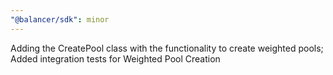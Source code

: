 ```yaml
---
"@balancer/sdk": minor
---
```


Adding the CreatePool class with the functionality to create weighted pools; Added integration tests for Weighted Pool Creation
